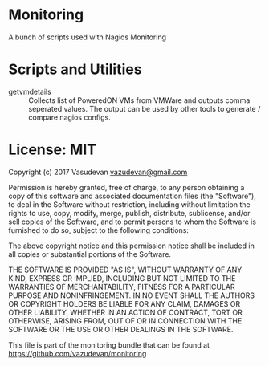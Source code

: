 # Monitoring
A bunch of scripts used with Nagios Monitoring

# Scripts and Utilities
<dl>
<dt>getvmdetails</dt>
<dd>Collects list of PoweredON VMs from VMWare and outputs comma seperated
values. The output can be used by other tools to generate / compare nagios
configs.</dd>
</dl>

# License: MIT
Copyright (c) 2017 Vasudevan <vazudevan@gmail.com>

Permission is hereby granted, free of charge, to any person obtaining a copy
of this software and associated documentation files (the "Software"), to deal
in the Software without restriction, including without limitation the rights
to use, copy, modify, merge, publish, distribute, sublicense, and/or sell
copies of the Software, and to permit persons to whom the Software is
furnished
to do so, subject to the following conditions:

The above copyright notice and this permission notice shall be included in
all copies or substantial portions of the Software.

THE SOFTWARE IS PROVIDED "AS IS", WITHOUT WARRANTY OF ANY KIND, EXPRESS OR
IMPLIED, INCLUDING BUT NOT LIMITED TO THE WARRANTIES OF MERCHANTABILITY,
FITNESS FOR A PARTICULAR PURPOSE AND NONINFRINGEMENT. IN NO EVENT SHALL THE
AUTHORS OR COPYRIGHT HOLDERS BE LIABLE FOR ANY CLAIM, DAMAGES OR OTHER
LIABILITY, WHETHER IN AN ACTION OF CONTRACT, TORT OR OTHERWISE, ARISING FROM,
OUT OF OR IN CONNECTION WITH THE SOFTWARE OR THE USE OR OTHER DEALINGS IN
THE SOFTWARE.

This file is part of the monitoring bundle that can be found
at https://github.com/vazudevan/monitoring
